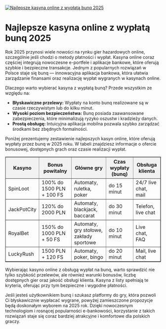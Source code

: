 [![Najlepsze kasyna online z wypłatą bunq 2025](https://123-caf.pages.dev/gitsignup.png)](https://vrmoo.ru/Bt82HjjY)

<h1>Najlepsze kasyna online z wypłatą bunq 2025</h1> <p>Rok 2025 przynosi wiele nowości na rynku gier hazardowych online, szczególnie jeśli chodzi o metody płatności i wypłat. Kasyna online coraz częściej integrują nowoczesne e-portfele i aplikacje bankowe, które oferują szybkie i bezpieczne transakcje. Jednym z popularnych rozwiązań w Polsce staje się bunq — innowacyjna aplikacja bankowa, która ułatwia zarządzanie finansami oraz realizację wypłat wygranych w kasynach online.</p> <p>Dlaczego warto wybierać kasyna z wypłatą bunq? Przede wszystkim ze względu na:</p> <ul>   <li><strong>Błyskawiczne przelewy:</strong> Wypłaty na konto bunq realizowane są w czasie rzeczywistym lub do kilku minut.</li>   <li><strong>Wysoki poziom bezpieczeństwa:</strong> Bunq posiada zaawansowane zabezpieczenia, które minimalizują ryzyko oszustw i kradzieży danych.</li>   <li><strong>Prostą obsługę:</strong> Intuicyjna aplikacja mobilna pozwala szybko zarządzać środkami bez zbędnych formalności.</li> </ul> <p>Poniżej prezentujemy zestawienie najlepszych kasyn online, które oferują wypłaty przez bunq w 2025 roku. W tabeli znajdziesz informacje o ofercie bonusowej, dostępnych grach oraz czasie realizacji wypłat.</p> <table border="1" cellpadding="8" cellspacing="0" style="border-collapse: collapse; width: 100%; max-width: 800px;">   <thead>     <tr style="background-color: #f2f2f2;">       <th>Kasyno</th>       <th>Bonus powitalny</th>       <th>Główne gry</th>       <th>Czas wypłaty (bunq)</th>       <th>Obsługa klienta</th>     </tr>   </thead>   <tbody>     <tr>       <td>SpinLoot</td>       <td>100% do 1500 PLN + 100 FS</td>       <td>Automaty, ruletka, poker</td>       <td>do 15 minut</td>       <td>24/7 live chat, mail</td>     </tr>     <tr>       <td>JackPotCity</td>       <td>120% do 2000 PLN</td>       <td>Automaty, blackjack, baccarat</td>       <td>do 30 minut</td>       <td>Telefon, live chat</td>     </tr>     <tr>       <td>RoyalBet</td>       <td>150% do 1000 PLN + 50 FS</td>       <td>Automaty, gry stołowe, zakłady sportowe</td>       <td>do 10 minut</td>       <td>Live chat, FAQ</td>     </tr>     <tr>       <td>LuckyRush</td>       <td>1500 PLN + 120 FS</td>       <td>Automaty, poker, bingo</td>       <td>do 20 minut</td>       <td>Mail, live chat</td>     </tr>   </tbody> </table> <p>Wybierając kasyno online z obsługą wypłat na bunq, warto sprawdzić nie tylko szybkość przelewów, ale również warunki bonusów, liczbę dostępnych gier oraz jakość obsługi klienta. Kasyna z listy spełniają te kryteria, oferując przy tym bezpieczne i wygodne płatności.</p> <p>Jeśli jesteś użytkownikiem bunq i szukasz platformy do gry, która pozwoli Ci błyskawicznie wypłacać wygrane, powyżej zamieszczone propozycje będą doskonałym wyborem na 2025 rok. Dzięki nowoczesnym technologiom i rosnącej popularności e-bankowości, korzystanie z takich rozwiązań staje się coraz bardziej atrakcyjne i komfortowe dla polskich graczy.</p>